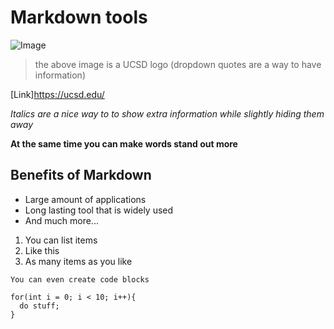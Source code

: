 # Markdown tools
![Image](https://ucsdtritons.com/images/logos/site/site.png)

>the above image is a UCSD logo (dropdown quotes are a way to have information) 

[Link]https://ucsd.edu/

*Italics are a nice way to to show extra information while slightly hiding them away*

**At the same time you can make words stand out more**

## Benefits of Markdown
* Large amount of applications 
* Long lasting tool that is widely used
* And much more...

1. You can list items
2. Like this
3. As many items as you like

```
You can even create code blocks

for(int i = 0; i < 10; i++){
  do stuff;
}
```



